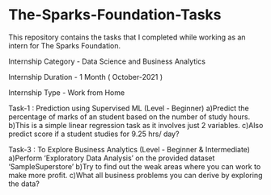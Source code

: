 # The-Sparks-Foundation-Tasks
This repository contains the tasks that I completed while working as an intern for The Sparks Foundation.

Internship Category - Data Science and Business Analytics

Internship Duration - 1 Month ( October-2021 )

Internship Type - Work from Home

Task-1 : Prediction using Supervised ML (Level - Beginner)
a)Predict the percentage of marks of an student based on the number of study hours.
b)This is a simple linear regression task as it involves just 2 variables.
c)Also predict score if a student studies for 9.25 hrs/ day?

Task-3 : To Explore Business Analytics (Level - Beginner & Intermediate)
a)Perform ‘Exploratory Data Analysis’ on the provided dataset ‘SampleSuperstore’
b)Try to find out the weak areas where you can work to make more profit.
c)What all business problems you can derive by exploring the data?
